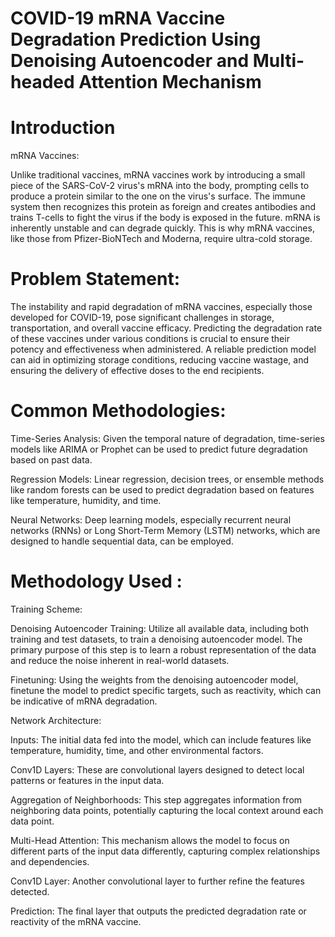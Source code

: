 # COVID-19 mRNA Vaccine Degradation Prediction Using Denoising Autoencoder and Multi-headed Attention Mechanism


# Introduction

mRNA Vaccines: 

Unlike traditional vaccines, mRNA vaccines work by introducing a small piece of the SARS-CoV-2 virus's mRNA into the body, prompting cells to produce a protein similar to the one on the virus's surface. The immune system then recognizes this protein as foreign and creates antibodies and trains T-cells to fight the virus if the body is exposed in the future.
mRNA is inherently unstable and can degrade quickly. This is why mRNA vaccines, like those from Pfizer-BioNTech and Moderna, require ultra-cold storage.


# Problem Statement:

The instability and rapid degradation of mRNA vaccines, especially those developed for COVID-19, pose significant challenges in storage, transportation, and overall vaccine efficacy.
Predicting the degradation rate of these vaccines under various conditions is crucial to ensure their potency and effectiveness when administered. A reliable prediction model can aid in optimizing storage conditions, reducing vaccine wastage, and ensuring the delivery of effective doses to the end recipients.



# Common Methodologies:

Time-Series Analysis: Given the temporal nature of degradation, time-series models like ARIMA or Prophet can be used to predict future degradation based on past data.

Regression Models: Linear regression, decision trees, or ensemble methods like random forests can be used to predict degradation based on features like temperature, humidity, and time.

Neural Networks: Deep learning models, especially recurrent neural networks (RNNs) or Long Short-Term Memory (LSTM) networks, which are designed to handle sequential data, can be employed.



# Methodology Used :

Training Scheme:

Denoising Autoencoder Training: Utilize all available data, including both training and test datasets, to train a denoising autoencoder model. The primary purpose of this step is to learn a robust representation of the data and reduce the noise inherent in real-world datasets.

Finetuning: Using the weights from the denoising autoencoder model, finetune the model to predict specific targets, such as reactivity, which can be indicative of mRNA degradation.

Network Architecture:

Inputs: The initial data fed into the model, which can include features like temperature, humidity, time, and other environmental factors.

Conv1D Layers: These are convolutional layers designed to detect local patterns or features in the input data.

Aggregation of Neighborhoods: This step aggregates information from neighboring data points, potentially capturing the local context around each data point.

Multi-Head Attention: This mechanism allows the model to focus on different parts of the input data differently, capturing complex relationships and dependencies.

Conv1D Layer: Another convolutional layer to further refine the features detected.

Prediction: The final layer that outputs the predicted degradation rate or reactivity of the mRNA vaccine.
